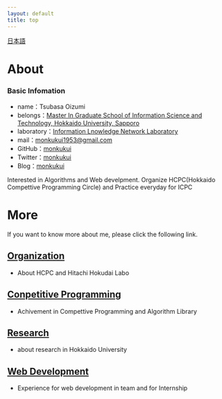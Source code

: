 ```yaml
---
layout: default
title: top
---
```


[日本語](https://monkukui.github.io/portfolio/)

# About

### Basic Infomation
- name：Tsubasa Oizumi
- belongs：[Master In Graduate School of Information Science and Technology, Hokkaido University, Sapporo](https://www.ist.hokudai.ac.jp/)
- laboratory：[Information Lnowledge Network Laboratory](http://www-ikn.ist.hokudai.ac.jp/)
- mail：monkukui1953@gmail.com
- GitHub：[monkukui](https://github.com/monkukui/)
- Twitter：[monkukui](https://twitter.com/monkukui2/)
- Blog：[monkukui](https://monkukui.hatenablog.com/)

Interested in Algorithms and Web develpment.
Organize HCPC(Hokkaido Compettive Programming Circle) and Practice everyday for ICPC

# More

If you want to know more about me, please click the following link.

## [Organization](organization/)
- About HCPC and Hitachi Hokudai Labo

## [Conpetitive Programming](conpetitive_programming/)
- Achivement in Compettive Programming and Algorithm Library

## [Research](research/)
- about research in Hokkaido University

## [Web Development](web_development/)
- Experience for web development in team and for Internship
